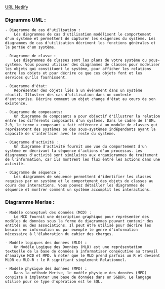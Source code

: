 
[URL Netlify](https://catalog-az.netlify.app)

### Digramme UML :
    - Diagramme de cas d'utilisation :
        Les diagrammes de cas d'utilisation modélisent le comportement d'un système et permettent de capturer les exigences du système. Les diagrammes de cas d'utilisation décrivent les fonctions générales et la portée d'un système.

    - Diagramme de classe : 
        Les diagrammes de classes sont les plans de votre système ou sous-système. Vous pouvez utiliser des diagrammes de classes pour modéliser les objets qui constituent le système, pour afficher les relations entre les objets et pour décrire ce que ces objets font et les services qu'ils fournissent.

    - Diagramme d'état:
        Représenter des objets liés à un événement dans un système réactif. Illustrer des cas d'utilisation dans un contexte d'entreprise. Décrire comment un objet change d'état au cours de son existence.

    - Diagramme de composants:
        Un diagramme de composants a pour objectif d'illustrer la relation entre les différents composants d'un système. Dans le cadre de l'UML 2.0, le terme « composant » fait référence à un module de classes qui représentent des systèmes ou des sous-systèmes indépendants ayant la capacité de s'interfacer avec le reste du système.

    - Diagramme d'activité :
        Un diagramme d'activité fournit une vue du comportement d'un système en décrivant la séquence d'actions d'un processus. Les diagrammes d'activité sont similaires aux organigrammes de traitement de l'information, car ils montrent les flux entre les actions dans une activité.

    - Diagramme de séquence :
        Les diagrammes de séquence permettent d'identifier les classes requises par un système et le comportement des objets de classes au cours des interactions. Vous pouvez détailler les diagrammes de séquence et montrer comment un système accomplit les interactions.

    
### Diagramme Merise : 
    - Modèle conceptuel des données (MCD) :
        Le MCD fournit une description graphique pour représenter des modèles de données sous la forme de diagrammes pouvant contenir des entités ou des associations. Il peut être utilisé pour décrire les besoins en information ou par exemple le genre d'information nécessaire à l'élaboration du cahier des charges.

    - Modèle logiques des données (MLD) : 
        Un Modèle Logique des Données (MLD) est une représentation textuelle de la base de données à informatiser consécutive au travail d'analyse MCD et MPD. À noter que le MLD prend parfois un R et devient MLDR ou MLD-R : le R signifiant simplement Relationnel.

    - Modèle physique des données (MPD) :
        Dans la méthode Merise, le modèle physique des données (MPD) consiste à implanter une base de données dans un SGBDR. Le langage utilisé pour ce type d'opération est le SQL.
